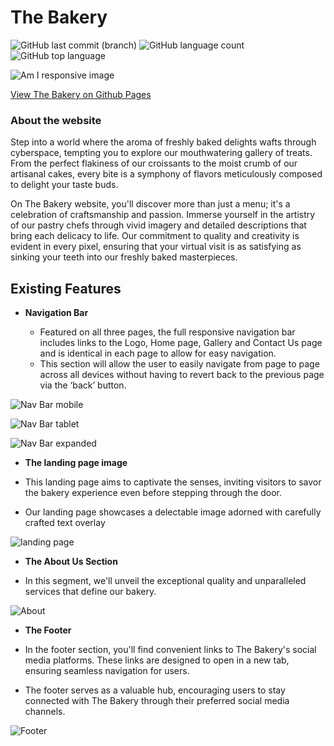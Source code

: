 # The Bakery

![GitHub last commit (branch)](https://img.shields.io/github/last-commit/Novak030/First-Project/main) ![GitHub language count](https://img.shields.io/github/languages/count/Novak030/First-Project) ![GitHub top language](https://img.shields.io/github/languages/top/Novak030/First-Project)

![Am I responsive image](https://novak030.github.io/First-Project//documentation/amiresposive.png)

[View The Bakery on Github Pages](https://https://novak030.github.io/First-Project/)

### About the website

Step into a world where the aroma of freshly baked delights wafts through cyberspace, tempting you to explore our mouthwatering gallery of treats. From the perfect flakiness of our croissants to the moist crumb of our artisanal cakes, every bite is a symphony of flavors meticulously composed to delight your taste buds.

On The Bakery website, you'll discover more than just a menu; it's a celebration of craftsmanship and passion. Immerse yourself in the artistry of our pastry chefs through vivid imagery and detailed descriptions that bring each delicacy to life. Our commitment to quality and creativity is evident in every pixel, ensuring that your virtual visit is as satisfying as sinking your teeth into our freshly baked masterpieces.

## Existing Features

- __Navigation Bar__
  
  - Featured on all three pages, the full responsive navigation bar includes links to the Logo, Home page, Gallery and Contact Us page and is identical in each page to allow for easy navigation.
  - This section will allow the user to easily navigate from page to page across all devices without having to revert back to the previous page via the ‘back’ button.



![Nav Bar mobile](https://novak030.github.io/First-Project/documentation/navbar.png)

![Nav Bar tablet](https://novak030.github.io/First-Project/documentation/big.png)

![Nav Bar expanded](https://novak030.github.io/First-Project/documentation/navbarexpanded.png)

- __The landing page image__
  
- This landing page aims to captivate the senses, inviting visitors to savor the bakery experience even before stepping through the door.
- Our landing page showcases a delectable image adorned with carefully crafted text overlay

![landing page](https://novak030.github.io/First-Project/documentation/landing.png)


- __The About Us Section__

- In this segment, we'll unveil the exceptional quality and unparalleled services that define our bakery.

![About](https://novak030.github.io/First-Project/documentation/about.png)


- __The Footer__

- In the footer section, you'll find convenient links to The Bakery's social media platforms. These links are designed to open in a new tab, ensuring seamless navigation for users. 
- The footer serves as a valuable hub, encouraging users to stay connected with The Bakery through their preferred social media channels.

![Footer](https://novak030.github.io/First-Project/documentation/footer.png)
